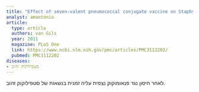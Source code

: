```yaml
---
title: "Effect of seven-valent pneumococcal conjugate vaccine on Staphylococcus aureus colonisation in a randomised controlled trial"
analyst: amantonio
article:
  type: article
  authors: van Gils
  year: 2011
  magazine: PLoS One
  link: https://www.ncbi.nlm.nih.gov/pmc/articles/PMC3112202/
  pubmed: PMC3112202
diseases:
- סטפילוקוק זהוב
---
```


לאחר חיסון נגד פנאומוקוק נצפית עליה זמנית בנשאות של סטפילוקוק זהוב.

